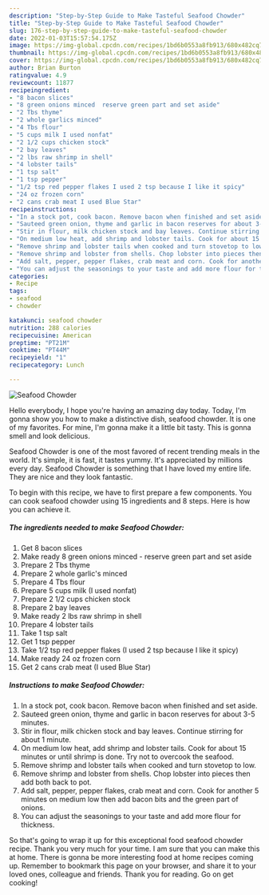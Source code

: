 ```yaml
---
description: "Step-by-Step Guide to Make Tasteful Seafood Chowder"
title: "Step-by-Step Guide to Make Tasteful Seafood Chowder"
slug: 176-step-by-step-guide-to-make-tasteful-seafood-chowder
date: 2022-01-03T15:57:54.175Z
image: https://img-global.cpcdn.com/recipes/1bd6b0553a8fb913/680x482cq70/seafood-chowder-recipe-main-photo.jpg
thumbnail: https://img-global.cpcdn.com/recipes/1bd6b0553a8fb913/680x482cq70/seafood-chowder-recipe-main-photo.jpg
cover: https://img-global.cpcdn.com/recipes/1bd6b0553a8fb913/680x482cq70/seafood-chowder-recipe-main-photo.jpg
author: Brian Burton
ratingvalue: 4.9
reviewcount: 11877
recipeingredient:
- "8 bacon slices"
- "8 green onions minced  reserve green part and set aside"
- "2 Tbs thyme"
- "2 whole garlics minced"
- "4 Tbs flour"
- "5 cups milk I used nonfat"
- "2 1/2 cups chicken stock"
- "2 bay leaves"
- "2 lbs raw shrimp in shell"
- "4 lobster tails"
- "1 tsp salt"
- "1 tsp pepper"
- "1/2 tsp red pepper flakes I used 2 tsp because I like it spicy"
- "24 oz frozen corn"
- "2 cans crab meat I used Blue Star"
recipeinstructions:
- "In a stock pot, cook bacon. Remove bacon when finished and set aside."
- "Sauteed green onion, thyme and garlic in bacon reserves for about 3-5 minutes."
- "Stir in flour, milk chicken stock and bay leaves. Continue stirring for about 1 minute."
- "On medium low heat, add shrimp and lobster tails. Cook for about 15 minutes or until shrimp is done. Try not to overcook the seafood."
- "Remove shrimp and lobster tails when cooked and turn stovetop to low."
- "Remove shrimp and lobster from shells. Chop lobster into pieces then add both back to pot."
- "Add salt, pepper, pepper flakes, crab meat and corn. Cook for another 5 minutes on medium low then add bacon bits and the green part of onions."
- "You can adjust the seasonings to your taste and add more flour for thickness."
categories:
- Recipe
tags:
- seafood
- chowder

katakunci: seafood chowder 
nutrition: 288 calories
recipecuisine: American
preptime: "PT21M"
cooktime: "PT44M"
recipeyield: "1"
recipecategory: Lunch

---
```



![Seafood Chowder](https://img-global.cpcdn.com/recipes/1bd6b0553a8fb913/680x482cq70/seafood-chowder-recipe-main-photo.jpg)

Hello everybody, I hope you're having an amazing day today. Today, I'm gonna show you how to make a distinctive dish, seafood chowder. It is one of my favorites. For mine, I'm gonna make it a little bit tasty. This is gonna smell and look delicious.

Seafood Chowder is one of the most favored of recent trending meals in the world. It's simple, it is fast, it tastes yummy. It's appreciated by millions every day. Seafood Chowder is something that I have loved my entire life. They are nice and they look fantastic.




To begin with this recipe, we have to first prepare a few components. You can cook seafood chowder using 15 ingredients and 8 steps. Here is how you can achieve it.

<!--inarticleads1-->

##### The ingredients needed to make Seafood Chowder:

1. Get 8 bacon slices
1. Make ready 8 green onions minced - reserve green part and set aside
1. Prepare 2 Tbs thyme
1. Prepare 2 whole garlic&#39;s minced
1. Prepare 4 Tbs flour
1. Prepare 5 cups milk (I used nonfat)
1. Prepare 2 1/2 cups chicken stock
1. Prepare 2 bay leaves
1. Make ready 2 lbs raw shrimp in shell
1. Prepare 4 lobster tails
1. Take 1 tsp salt
1. Get 1 tsp pepper
1. Take 1/2 tsp red pepper flakes (I used 2 tsp because I like it spicy)
1. Make ready 24 oz frozen corn
1. Get 2 cans crab meat (I used Blue Star)




<!--inarticleads2-->

##### Instructions to make Seafood Chowder:

1. In a stock pot, cook bacon. Remove bacon when finished and set aside.
1. Sauteed green onion, thyme and garlic in bacon reserves for about 3-5 minutes.
1. Stir in flour, milk chicken stock and bay leaves. Continue stirring for about 1 minute.
1. On medium low heat, add shrimp and lobster tails. Cook for about 15 minutes or until shrimp is done. Try not to overcook the seafood.
1. Remove shrimp and lobster tails when cooked and turn stovetop to low.
1. Remove shrimp and lobster from shells. Chop lobster into pieces then add both back to pot.
1. Add salt, pepper, pepper flakes, crab meat and corn. Cook for another 5 minutes on medium low then add bacon bits and the green part of onions.
1. You can adjust the seasonings to your taste and add more flour for thickness.




So that's going to wrap it up for this exceptional food seafood chowder recipe. Thank you very much for your time. I am sure that you can make this at home. There is gonna be more interesting food at home recipes coming up. Remember to bookmark this page on your browser, and share it to your loved ones, colleague and friends. Thank you for reading. Go on get cooking!
